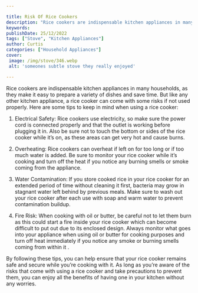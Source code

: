 ```yaml
---

title: Risk Of Rice Cookers
description: "Rice cookers are indispensable kitchen appliances in many households, as they make it easy to prepare a variety of dishes and save...check it out to learn"
keywords: 
publishDate: 25/12/2022
tags: ["Stove", "Kitchen Appliances"]
author: Curtis
categories: ["Household Appliances"]
cover: 
 image: /img/stove/346.webp
 alt: 'someones subtle stove they really enjoyed'

---
```


Rice cookers are indispensable kitchen appliances in many households, as they make it easy to prepare a variety of dishes and save time. But like any other kitchen appliance, a rice cooker can come with some risks if not used properly. Here are some tips to keep in mind when using a rice cooker:

1. Electrical Safety: Rice cookers use electricity, so make sure the power cord is connected properly and that the outlet is working before plugging it in. Also be sure not to touch the bottom or sides of the rice cooker while it’s on, as these areas can get very hot and cause burns. 

2. Overheating: Rice cookers can overheat if left on for too long or if too much water is added. Be sure to monitor your rice cooker while it’s cooking and turn off the heat if you notice any burning smells or smoke coming from the appliance. 

3. Water Contamination: If you store cooked rice in your rice cooker for an extended period of time without cleaning it first, bacteria may grow in stagnant water left behind by previous meals. Make sure to wash out your rice cooker after each use with soap and warm water to prevent contamination buildup. 

4. Fire Risk: When cooking with oil or butter, be careful not to let them burn as this could start a fire inside your rice cooker which can become difficult to put out due to its enclosed design. Always monitor what goes into your appliance when using oil or butter for cooking purposes and turn off heat immediately if you notice any smoke or burning smells coming from within it . 

By following these tips, you can help ensure that your rice cooker remains safe and secure while you’re cooking with it. As long as you’re aware of the risks that come with using a rice cooker and take precautions to prevent them, you can enjoy all the benefits of having one in your kitchen without any worries.
